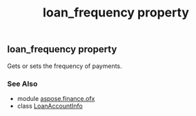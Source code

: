 ﻿---
title: loan_frequency property
second_title: Aspose.Finance for Python via .NET API References
description: 
type: docs
weight: 60
url: /python-net/aspose.finance.ofx/loanaccountinfo/loan_frequency/
is_root: false
---

## loan_frequency property


Gets or sets the frequency of payments.

### See Also
* module [aspose.finance.ofx](../../)
* class [LoanAccountInfo](/finance/python-net/aspose.finance.ofx/loanaccountinfo)
